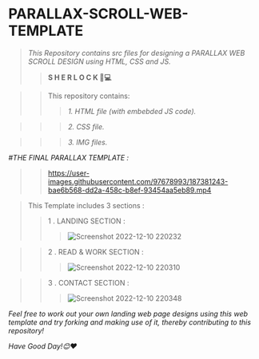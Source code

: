 # **PARALLAX-SCROLL-WEB-TEMPLATE**
>_This Repository contains src files for designing a PARALLAX WEB SCROLL DESIGN using HTML, CSS and JS._
>> **S H E R L O C K 👾💻**

>>This repository contains:
>>>_1. HTML file (with embebded JS code)._

>>>_2. CSS file._

>>>_3. IMG files._

_#THE FINAL PARALLAX TEMPLATE :_ 
>>https://user-images.githubusercontent.com/97678993/187381243-bae6b568-dd2a-458c-b8ef-93454aa5eb89.mp4

>This Template includes 3 sections : 
>>1 . LANDING SECTION :
>>>![Screenshot 2022-12-10 220232](https://user-images.githubusercontent.com/97678993/206865309-a379a0e6-b4ca-4644-bf52-bdfa6853697d.png)

>>2 . READ & WORK SECTION :
>>>![Screenshot 2022-12-10 220310](https://user-images.githubusercontent.com/97678993/206865334-df21e247-e071-400c-a3ee-47645a22f58b.png)

>>3 . CONTACT SECTION : 
>>>![Screenshot 2022-12-10 220348](https://user-images.githubusercontent.com/97678993/206865386-8958239b-e37d-4092-8c23-4bdb53303c67.png)

 _Feel free to work out your own landing web page designs using this web template and try forking and  making use of it, thereby contributing to this repository!_
 
 _*Have Good Day!😊❤️*_
